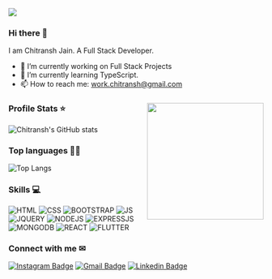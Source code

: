 ![](https://komarev.com/ghpvc/?username=chitranshjain&color=green)

### Hi there 👋
I am Chitransh Jain. A Full Stack Developer. 

- 🔭 I’m currently working on Full Stack Projects
- 🌱 I’m currently learning TypeScript.
- 📫 How to reach me: work.chitransh@gmail.com

<!--
**chitranshjain/chitranshjain** is a ✨ _special_ ✨ repository because its `README.md` (this file) appears on your GitHub profile.

Here are some ideas to get you started:

- 🔭 I’m currently working on ...
- 🌱 I’m currently learning ...
- 👯 I’m looking to collaborate on ...
- 🤔 I’m looking for help with ...
- 💬 Ask me about ...
- 📫 How to reach me: ...
- 😄 Pronouns: ...
- ⚡ Fun fact: ...
-->
### <img align='right' src="https://media.giphy.com/media/M9gbBd9nbDrOTu1Mqx/giphy.gif" width="230">

### Profile Stats ⭐

![Chitransh's GitHub stats](https://github-readme-stats.vercel.app/api?username=chitranshjain&show_icons=true&theme=radical)

### Top languages 👨‍💻

![Top Langs](https://github-readme-stats.vercel.app/api/top-langs/?username=chitranshjain&layout=compact&theme=radical)

### Skills 💻
![HTML](https://img.shields.io/badge/HTML-239120?style=for-the-badge&logo=html5&logoColor=white)
![CSS](https://img.shields.io/badge/CSS3-1572B6?style=for-the-badge&logo=css3&logoColor=white)
![BOOTSTRAP](https://img.shields.io/badge/Bootstrap-563D7C?style=for-the-badge&logo=bootstrap&logoColor=white)
![JS](https://img.shields.io/badge/JavaScript-323330?style=for-the-badge&logo=javascript&logoColor=F7DF1E)
![JQUERY](https://img.shields.io/badge/jQuery-0769AD?style=for-the-badge&logo=jquery&logoColor=white)
![NODEJS](	https://img.shields.io/badge/Node.js-43853D?style=for-the-badge&logo=node.js&logoColor=white)
![EXPRESSJS](https://img.shields.io/badge/Express.js-404D59?style=for-the-badge)
![MONGODB](	https://img.shields.io/badge/MongoDB-4EA94B?style=for-the-badge&logo=mongodb&logoColor=white)
![REACT](https://img.shields.io/badge/React-20232A?style=for-the-badge&logo=react&logoColor=61DAFB)
![FLUTTER](https://img.shields.io/badge/Flutter-02569B?style=for-the-badge&logo=flutter&logoColor=white)

### Connect with me ✉
[![Instagram Badge](https://img.shields.io/badge/-chitransh.jainn-e4405f?style=flat-square&logo=Instagram&logoColor=white&link=https://www.instagram.com/chitransh.jainn/)](https://www.instagram.com/chitransh.jain/)
[![Gmail Badge](https://img.shields.io/badge/-work.chitransh-d14836?style=flat-square&logo=Gmail&logoColor=white&link=mailto:work.chitransh@gmail.com)](mailto:work.chitransh@gmail.com)
[![Linkedin Badge](https://img.shields.io/badge/-ChitranshJain-blue?style=flat-square&logo=Linkedin&logoColor=white&link=https://www.linkedin.com/in/chitransh-jain-31b0771b0/)](https://www.linkedin.com/in/chitransh-jain-31b0771b0/)
<br />
